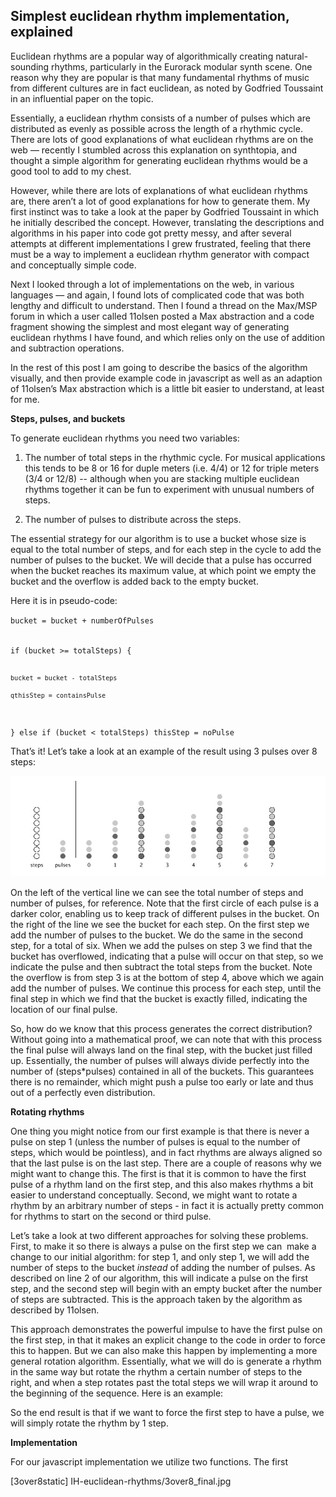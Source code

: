<h2>Simplest euclidean rhythm implementation, explained</h2>

Euclidean rhythms are a popular way of algorithmically creating natural-sounding rhythms, particularly in the Eurorack modular synth scene. One reason why they are popular is that many fundamental rhythms of music from different cultures are in fact euclidean, as noted by Godfried Toussaint in an influential paper on the topic.

Essentially, a euclidean rhythm consists of a number of pulses which are distributed as evenly as possible across the length of a rhythmic cycle. There are lots of good explanations of what euclidean rhythms are on the web — recently I stumbled across this explanation on synthtopia, and thought a simple algorithm for generating euclidean rhythms would be a good tool to add to my chest.

However, while there are lots of explanations of what euclidean rhythms are, there aren’t a lot of good explanations for how to generate them. My first instinct was to take a look at the paper by Godfried Toussaint in which he initially described the concept. However, translating the descriptions and algorithms in his paper into code got pretty messy, and after several attempts at different implementations I grew frustrated, feeling that there must be a way to implement a euclidean rhythm generator with compact and conceptually simple code.

Next I looked through a lot of implementations on the web, in various languages — and again, I found lots of complicated code that was both lengthy and difficult to understand. Then I found a thread on the Max/MSP forum in which a user called 11olsen posted a Max abstraction and a code fragment showing the simplest and most elegant way of generating euclidean rhythms I have found, and which relies only on the use of addition and subtraction operations.

In the rest of this post I am going to describe the basics of the algorithm visually, and then provide example code in javascript as well as an adaption of 11olsen’s Max abstraction which is a little bit easier to understand, at least for me.

<b>Steps, pulses, and buckets</b>

To generate euclidean rhythms you need two variables:

1) The number of total steps in the rhythmic cycle. For musical applications this tends to be 8 or 16 for duple meters (i.e. 4/4) or 12 for triple meters (3/4 or 12/8) -- although when you are stacking multiple euclidean rhythms together it can be fun to experiment with unusual numbers of steps.

2) The number of pulses to distribute across the steps.

The essential strategy for our algorithm is to use a bucket whose size is equal to the total number of steps, and for each step in the cycle to add the number of pulses to the bucket. We will decide that a pulse has occurred when the bucket reaches its maximum value, at which point we empty the bucket and the overflow is added back to the empty bucket.

Here it is in pseudo-code:

<code>bucket = bucket + numberOfPulses</code>

<code>
if (bucket &gt;= totalSteps) {

	bucket = bucket - totalSteps
	
	qthisStep = containsPulse
	
} else if (bucket &lt; totalSteps) thisStep = noPulse</code>

That’s it! Let’s take a look at an example of the result using 3 pulses over 8 steps:

![](https://raw.githubusercontent.com/ianhattwick/IH-euclidean-rhythms/testing/3over8_final.jpg)

On the left of the vertical line we can see the total number of steps and number of pulses, for reference. 
Note that the first circle of each pulse is a darker color, enabling us to keep track of different pulses
in the bucket.
On the right of the line we see the bucket for each step. On the first step we add the number of pulses to the bucket. 
We do the same in the second step, for a total of six. When we add the pulses on step 3 we find that the bucket has overflowed, indicating that a pulse will occur on that step, so we indicate the pulse and then subtract the total steps from the bucket. Note the overflow is from step 3 is at the bottom of step 4, above which we again add the number of pulses. We continue this process for each step, until the final step in which we find that the bucket is exactly filled, indicating the location of our final pulse.

So, how do we know that this process generates the correct distribution? Without going into a mathematical proof, 
we can note that with this process the final pulse will always land on the final step, with the bucket just filled up. Essentially, the number of pulses will always divide perfectly into the number of (steps*pulses) contained in all of the buckets. This guarantees there is no remainder, which might push a pulse too early or late and thus out of a perfectly even distribution.

<b>Rotating rhythms</b>

One thing you might notice from our first example is that there is never a pulse on step 1 (unless the number of 
pulses is equal to the number of steps, which would be pointless), and in fact rhythms are always aligned so that 
the last pulse is on the last step. There are a couple of reasons why we might want to change this. The first is 
that it is common to have the first pulse of a rhythm land on the first step, and this also makes rhythms a bit 
easier to understand conceptually. Second, we might want to rotate a rhythm by an arbitrary number of steps - in 
fact it is actually pretty common for rhythms to start on the second or third pulse.

Let’s take a look at two different approaches for solving these problems. First, to make it so there is always a 
pulse on the first step we can  make a change to our initial algorithm: for step 1, and only step 1, we will add 
the number of steps to the bucket <i>instead</i> of adding the number of pulses. As described on line 2 of our algorithm, 
this will indicate a pulse on the first step, and the second step will begin with an empty bucket after the number of steps 
are subtracted. This is the approach taken by the algorithm as described by 11olsen.

This approach demonstrates the powerful impulse to have the first pulse on the first step, in that it makes an 
explicit change to the code in order to force this to happen. But we can also make this happen by implementing a 
more general rotation algorithm. Essentially, what we will do is generate a rhythm in the same way but rotate the rhythm a certain number of steps to the right, and when a step rotates past the total steps we will wrap it around to the beginning of the sequence. Here is an example:

So the end result is that if we want to force the first step to have a pulse, we will simply rotate the rhythm by 1 step.

<b>Implementation</b>

For our javascript implementation we utilize two functions. The first

[3over8static] IH-euclidean-rhythms/3over8_final.jpg
